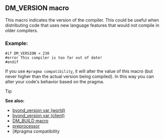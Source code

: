 ## DM_VERSION macro

This macro indicates the version of the compiler. This could be
useful when distributing code that uses new language features that would
not compile in older compilers.
### Example:

``` dm
#if DM_VERSION < 230
#error This compiler is too far out of date!
#endif
```
 
If you use `#pragma compatibility`,
it will alter the value of this macro (but never higher than the actual
version being compiled). In this way you can alter your code\'s behavior
based on the pragma.

> [!TIP] 
> **See also:**
> +   [byond_version var (world)](/ref/world/var/byond_version.md) 
> +   [byond_version var (client)](/ref/client/var/byond_version.md) 
> +   [DM_BUILD macro](/ref/DM/preprocessor/DM_BUILD.md) 
> +   [preprocessor](/ref/DM/preprocessor.md) 
> +   [#pragma compatibility
